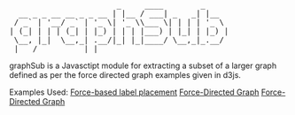 <pre>
                       _     ____        _     
  __ _ _ __ __ _ _ __ | |__ / ___| _   _| |__  
 / _` | '__/ _` | '_ \| '_ \\___ \| | | | '_ \ 
| (_| | | | (_| | |_) | | | |___) | |_| | |_) |
 \__, |_|  \__,_| .__/|_| |_|____/ \__,_|_.__/ 
 |___/          |_|                            
</pre>

graphSub is a Javasctipt module for extracting 
a subset of a larger graph defined as per the
force directed graph examples given in d3js.

Examples Used:
[Force-based label placement](http://bl.ocks.org/cpbotha/5073718)
[Force-Directed Graph](http://bl.ocks.org/MoritzStefaner/1377729)
[Force-Directed Graph](http://bl.ocks.org/mbostock/4062045)